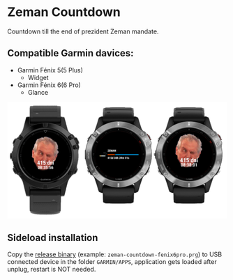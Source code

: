 # Zeman Countdown
Countdown till the end of prezident Zeman mandate.

## Compatible Garmin davices:
* Garmin Fénix 5(5 Plus)
  * Widget
* Garmin Fénix 6(6 Pro)
  * Glance

![Fenix 5,6](./doc/f56AppView.png)

## Sideload installation
Copy the [release binary](https://github.com/danielkec/garmin-zeman-countdown/releases) (example: `zeman-countdown-fenix6pro.prg`) to USB connected device in the folder `GARMIN/APPS`, application gets loaded after unplug, restart is NOT needed.